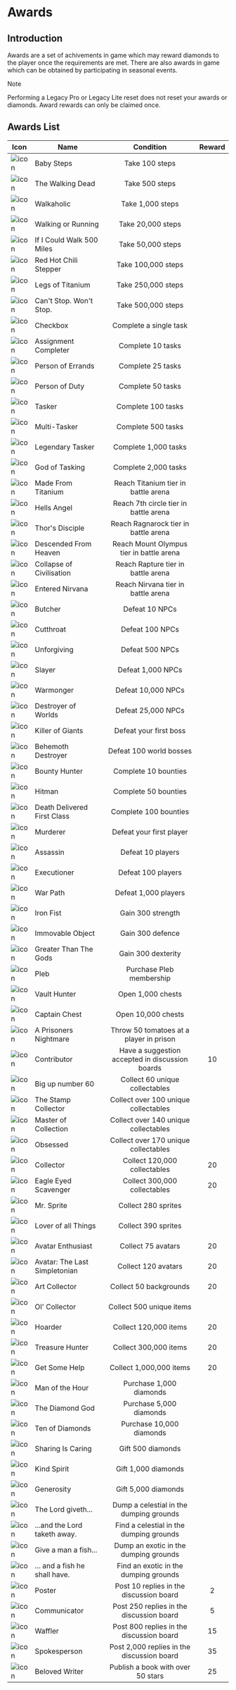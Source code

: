 # Awards

## Introduction

Awards are a set of achivements in game which may reward diamonds to the player once the requirements are met. There are also awards in game which can be obtained by participating in seasonal events.

> [!NOTE]
> Performing a Legacy Pro or Legacy Lite reset does not reset your awards or diamonds. Award rewards can only be claimed once.


## Awards List
| Icon                                                                    | Name                          | Condition                                                       | Reward |
|-------------------------------------------------------------------------|-------------------------------|:---------------------------------------------------------------:|:------:|
| ![icon]() | Baby Steps                    | Take 100 steps                                                  |        |
| ![icon]() | The Walking Dead              | Take 500 steps                                                  |        |
| ![icon]() | Walkaholic                    | Take 1,000 steps                                                |        |
| ![icon]() | Walking or Running            | Take 20,000 steps                                               |        |
| ![icon]() | If I Could Walk 500 Miles     | Take 50,000 steps                                               |        |
| ![icon]() | Red Hot Chili Stepper         | Take 100,000 steps                                              |        |
| ![icon]() | Legs of Titanium              | Take 250,000 steps                                              |        |
| ![icon]() | Can't Stop. Won't Stop.       | Take 500,000 steps                                              |        |
| ![icon]() | Checkbox                      | Complete a single task                                          |        |
| ![icon]() | Assignment Completer          | Complete 10 tasks                                               |        |
| ![icon]() | Person of Errands             | Complete 25 tasks                                               |        |
| ![icon]() | Person of Duty                | Complete 50 tasks                                               |        |
| ![icon]() | Tasker                        | Complete 100 tasks                                              |        |
| ![icon]() | Multi-Tasker                  | Complete 500 tasks                                              |        |
| ![icon]() | Legendary Tasker              | Complete 1,000 tasks                                            |        |
| ![icon]() | God of Tasking                | Complete 2,000 tasks                                            |        |
| ![icon]() | Made From Titanium            | Reach Titanium tier in battle arena                             |        |
| ![icon]() | Hells Angel                   | Reach 7th circle tier in battle arena                           |        |
| ![icon]() | Thor's Disciple               | Reach Ragnarock tier in battle arena                            |        |
| ![icon]() | Descended From Heaven         | Reach Mount Olympus tier in battle arena                        |        |
| ![icon]() | Collapse of Civilisation      | Reach Rapture tier in battle arena                              |        |
| ![icon]() | Entered Nirvana               | Reach Nirvana tier in battle arena                              |        |
| ![icon]() | Butcher                       | Defeat 10 NPCs                                                  |        |
| ![icon]() | Cutthroat                     | Defeat 100 NPCs                                                 |        |
| ![icon]() | Unforgiving                   | Defeat 500 NPCs                                                 |        |
| ![icon]() | Slayer                        | Defeat 1,000 NPCs                                               |        |
| ![icon]() | Warmonger                     | Defeat 10,000 NPCs                                              |        |
| ![icon]() | Destroyer of Worlds           | Defeat 25,000 NPCs                                              |        |
| ![icon]() | Killer of Giants              | Defeat your first boss                                          |        |
| ![icon]() | Behemoth Destroyer            | Defeat 100 world bosses                                         |        |
| ![icon]() | Bounty Hunter                 | Complete 10 bounties                                            |        |
| ![icon]() | Hitman                        | Complete 50 bounties                                            |        |
| ![icon]() | Death Delivered First Class   | Complete 100 bounties                                           |        |
| ![icon]() | Murderer                      | Defeat your first player                                        |        |
| ![icon]() | Assassin                      | Defeat 10 players                                               |        |
| ![icon]() | Executioner                   | Defeat 100 players                                              |        |
| ![icon]() | War Path                      | Defeat 1,000 players                                            |        |
| ![icon]() | Iron Fist                     | Gain 300 strength                                               |        |
| ![icon]() | Immovable Object              | Gain 300 defence                                                |        |
| ![icon]() | Greater Than The Gods         | Gain 300 dexterity                                              |        |
| ![icon]() | Pleb                          | Purchase Pleb membership                                        |        |
| ![icon]() | Vault Hunter                  | Open 1,000 chests                                               |        |
| ![icon]() | Captain Chest                 | Open 10,000 chests                                              |        |
| ![icon]() | A Prisoners Nightmare         | Throw 50 tomatoes at a player in prison                         |        |
| ![icon]() | Contributor                   | Have a suggestion accepted in discussion boards                 | 10     |
| ![icon]() | Big up number 60              | Collect 60 unique collectables                                  |        |
| ![icon]() | The Stamp Collector           | Collect over 100 unique collectables                            |        |
| ![icon]() | Master of Collection          | Collect over 140 unique collectables                            |        |
| ![icon]() | Obsessed                      | Collect over 170 unique collectables                            |        |
| ![icon](https://web.simple-mmo.com/img/icons/I_Rock01.png)              | Collector                     | Collect 120,000 collectables                                    | 20     |
| ![icon](https://web.simple-mmo.com/img/icons/I_Ruby.png)                | Eagle Eyed Scavenger          | Collect 300,000 collectables                                    | 20     |
| ![icon](https://web.simple-mmo.com/img/sprites/premium/exclusive85.gif) | Mr. Sprite                    | Collect 280 sprites                                             |        |
| ![icon](https://web.simple-mmo.com/img/sprites/premium/exclusive85.gif) | Lover of all Things           | Collect 390 sprites                                             |        |
| ![icon](https://web.simple-mmo.com/img/icons/S_Buff14.png)              | Avatar Enthusiast             | Collect 75 avatars                                              | 20     |
| ![icon](https://web.simple-mmo.com/img/icons/S_Buff14.png)              | Avatar: The Last Simpletonian | Collect 120 avatars                                             | 20     |
| ![icon](https://web.simple-mmo.com/img/icons/one/icon393.png) | Art Collector                 | Collect 50 backgrounds                                          | 20     |
| ![icon]() | Ol' Collector                 | Collect 500 unique items                                        |        |
| ![icon](https://web.simple-mmo.com/img/icons/one/icon948.png) | Hoarder                       | Collect 120,000 items                                           | 20     |
| ![icon](https://web.simple-mmo.com/img/icons/one/icon987.png) | Treasure Hunter               | Collect 300,000 items                                           | 20     |
| ![icon](https://web.simple-mmo.com/img/icons/one/icon833.png)           | Get Some Help                 | Collect 1,000,000 items                                         | 20     |
| ![icon]() | Man of the Hour               | Purchase 1,000 diamonds                                         |        |
| ![icon]() | The Diamond God               | Purchase 5,000 diamonds                                         |        |
| ![icon]() | Ten of Diamonds               | Purchase 10,000 diamonds                                        |        |
| ![icon]() | Sharing Is Caring             | Gift 500 diamonds                                               |        |
| ![icon]() | Kind Spirit                   | Gift 1,000 diamonds                                             |        |
| ![icon]() | Generosity                    | Gift 5,000 diamonds                                             |        |
| ![icon]() | The Lord giveth...            | Dump a celestial in the dumping grounds                         |        |
| ![icon]() | ...and the Lord taketh away.  | Find a celestial in the dumping grounds                         |        |
| ![icon]() | Give a man a fish...          | Dump an exotic in the dumping grounds                           |        |
| ![icon]() | ... and a fish he shall have. | Find an exotic in the dumping grounds                           |        |
| ![icon](https://web.simple-mmo.com/img/icons/one/icon368.png)           | Poster                        | Post 10 replies in the discussion board                         | 2      |
| ![icon](https://web.simple-mmo.com/img/icons/one/icon369.png)           | Communicator                  | Post 250 replies in the discussion board                        | 5      |
| ![icon](https://web.simple-mmo.com/img/icons/one/icon370.png)           | Waffler                       | Post 800 replies in the discussion board                        | 15     |
| ![icon](https://web.simple-mmo.com/img/icons/one/icon371.png)           | Spokesperson                  | Post 2,000 replies in the discussion board                      | 35     |
| ![icon](https://web.simple-mmo.com/img/icons/one/icon377.png)           | Beloved Writer                | Publish a book with over 50 stars                               | 25     |


